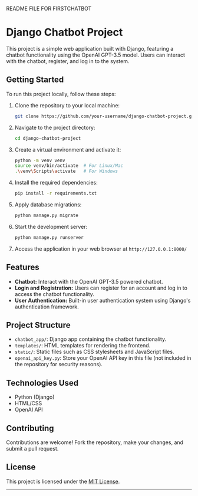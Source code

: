 README FILE FOR FIRSTCHATBOT

# Django Chatbot Project

This project is a simple web application built with Django, featuring a chatbot functionality using the OpenAI GPT-3.5 model. Users can interact with the chatbot, register, and log in to the system.

## Getting Started

To run this project locally, follow these steps:

1. Clone the repository to your local machine:
   ```bash
   git clone https://github.com/your-username/django-chatbot-project.git
   ```

2. Navigate to the project directory:
   ```bash
   cd django-chatbot-project
   ```

3. Create a virtual environment and activate it:
   ```bash
   python -m venv venv
   source venv/bin/activate  # For Linux/Mac
   .\venv\Scripts\activate   # For Windows
   ```

4. Install the required dependencies:
   ```bash
   pip install -r requirements.txt
   ```

5. Apply database migrations:
   ```bash
   python manage.py migrate
   ```

6. Start the development server:
   ```bash
   python manage.py runserver
   ```

7. Access the application in your web browser at `http://127.0.0.1:8000/`

## Features

- **Chatbot:** Interact with the OpenAI GPT-3.5 powered chatbot.
- **Login and Registration:** Users can register for an account and log in to access the chatbot functionality.
- **User Authentication:** Built-in user authentication system using Django's authentication framework.

## Project Structure

- `chatbot_app/`: Django app containing the chatbot functionality.
- `templates/`: HTML templates for rendering the frontend.
- `static/`: Static files such as CSS stylesheets and JavaScript files.
- `openai_api_key.py`: Store your OpenAI API key in this file (not included in the repository for security reasons).

## Technologies Used

- Python (Django)
- HTML/CSS
- OpenAI API


## Contributing

Contributions are welcome! Fork the repository, make your changes, and submit a pull request.

## License

This project is licensed under the [MIT License](LICENSE).

---
